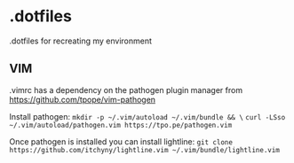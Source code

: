.dotfiles
=========
.dotfiles for recreating my environment

## VIM
.vimrc has a dependency on the pathogen plugin manager from https://github.com/tpope/vim-pathogen

Install pathogen:
`mkdir -p ~/.vim/autoload ~/.vim/bundle && \`
`curl -LSso ~/.vim/autoload/pathogen.vim https://tpo.pe/pathogen.vim`

Once pathogen is installed you can install lightline:
`git clone https://github.com/itchyny/lightline.vim ~/.vim/bundle/lightline.vim`
